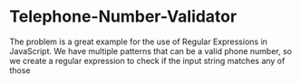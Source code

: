 # Telephone-Number-Validator
 The problem is a great example for the use of Regular Expressions in JavaScript. We have multiple patterns that can be a valid phone number, so we create a regular expression to check if the input string matches any of those
